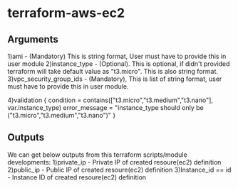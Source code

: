 # terraform-aws-ec2


## Arguments

1)ami - (Mandatory) This is string format, User must have to provide this in user module
2)instance_type - (Optional). This is optional, if didn't provided terraform will take default value as "t3.micro". This is also string format.
3)vpc_security_group_ids - (Mandatory), This is list of string format, user must have to provide this in user module.

4)validation {
        condition = contains(["t3.micro","t3.medium","t3.nano"], var.instance_type)
        error_message = "instance_type should only be ("t3.micro","t3.medium","t3.nano")"
    }


## Outputs

We can get below outputs from this terraform scripts/module developments:
1)private_ip - Private IP of created resoure(ec2) definition
2)public_ip - Public IP of created resoure(ec2) definition
3)Instance_id == id - Instance ID of created resoure(ec2) definition